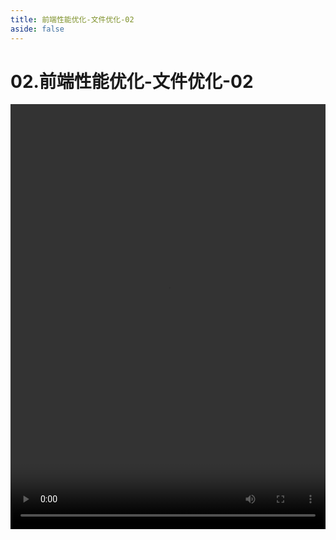 ```yaml
---
title: 前端性能优化-文件优化-02
aside: false
---
```


# 02.前端性能优化-文件优化-02

<video autoplay src="http://qn.chinavanes.com/interview/performance/02.前端性能优化-文件优化-02.mp4" controls controlsList="nodownload" width="100%" height="680"/>
